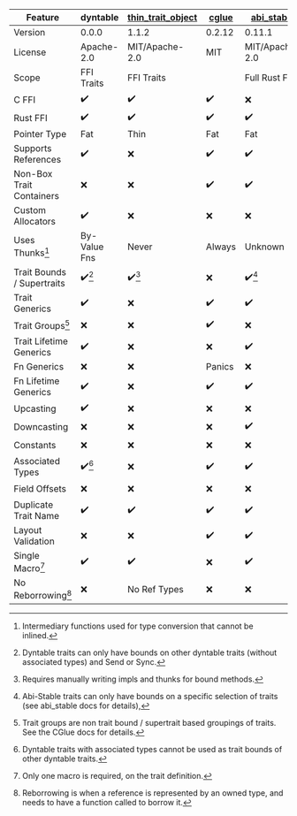| Feature                     | dyntable                               | [thin_trait_object]              | [cglue]            | [abi_stable]                     | [vtable]           |
|-----------------------------|----------------------------------------|----------------------------------|--------------------|----------------------------------|--------------------|
| Version                     | 0.0.0                                  | 1.1.2                            | 0.2.12             | 0.11.1                           | 0.1.9              |
| License                     | Apache-2.0                             | MIT/Apache-2.0                   | MIT                | MIT/Apache-2.0                   | GPLv3              |
| Scope                       | FFI Traits                             | FFI Traits                       |                    | Full Rust FFI                    | FFI Traits         |
| C FFI                       | :heavy_check_mark:                     | :heavy_check_mark:               | :heavy_check_mark: | :x:                              | :heavy_check_mark: |
| Rust FFI                    | :heavy_check_mark:                     | :heavy_check_mark:               | :heavy_check_mark: | :heavy_check_mark:               | :heavy_check_mark: |
| Pointer Type                | Fat                                    | Thin                             | Fat                | Fat                              | Fat                |
| Supports References         | :heavy_check_mark:                     | :x:                              | :heavy_check_mark: | :heavy_check_mark:               | :heavy_check_mark: |
| Non-Box Trait Containers    | :x:                                    | :x:                              | :heavy_check_mark: | :heavy_check_mark:               | :heavy_check_mark: |
| Custom Allocators           | :heavy_check_mark:                     | :x:                              | :x:                | :x:                              | :x:                |
| Uses Thunks[^m-thunk]       | By-Value Fns                           | Never                            | Always             | Unknown                          | Always             |
| Trait Bounds / Supertraits  | :heavy_check_mark:[^dyntable-bounds]   | :heavy_check_mark:[^thin-bounds] | :x:                | :heavy_check_mark:[^sabi-bounds] | :x:                |
| Trait Generics              | :heavy_check_mark:                     | :x:                              | :heavy_check_mark: | :heavy_check_mark:               | :x:                |
| Trait Groups[^m-groups]     | :x:                                    | :x:                              | :heavy_check_mark: | :x:                              | :x:                |
| Trait Lifetime Generics     | :heavy_check_mark:                     | :x:                              | :x:                | :heavy_check_mark:               | :x:                |
| Fn Generics                 | :x:                                    | :x:                              | Panics             | :x:                              | :x:                |
| Fn Lifetime Generics        | :heavy_check_mark:                     | :x:                              | :heavy_check_mark: | :heavy_check_mark:               | :x:                |
| Upcasting                   | :heavy_check_mark:                     | :x:                              | :x:                | :x:                              | :x:                |
| Downcasting                 | :x:                                    | :x:                              | :x:                | :heavy_check_mark:               | :heavy_check_mark: |
| Constants                   | :x:                                    | :x:                              | :x:                | :x:                              | :heavy_check_mark: |
| Associated Types            | :heavy_check_mark:[^dyntable-assoc-ty] | :x:                              | :heavy_check_mark: | :heavy_check_mark:               | :x:                |
| Field Offsets               | :x:                                    | :x:                              | :x:                | :x:                              | :heavy_check_mark: |
| Duplicate Trait Name        | :heavy_check_mark:                     | :heavy_check_mark:               | :heavy_check_mark: | :heavy_check_mark:               | :x:                |
| Layout Validation           | :x:                                    | :x:                              | :heavy_check_mark: | :heavy_check_mark:               | :x:                |
| Single Macro[^m-1-macro]    | :heavy_check_mark:                     | :heavy_check_mark:               | :x:                | :heavy_check_mark:               | :x:                |
| No Reborrowing[^m-reborrow] | :x:                                    | No Ref Types                     | :x:                | :x:                              | :x:                |

[thin_trait_object]: https://crates.io/crates/thin_trait_object
[cglue]: https://crates.io/crates/cglue
[abi_stable]: https://crates.io/crates/abi_stable
[vtable]: https://crates.io/crates/vtable

[^alternative-updates]: The listed alternative crates may have been updated to support unlisted features.
[^dyntable-bounds]: Dyntable traits can only have bounds on other dyntable traits (without associated types) and Send or Sync.
[^thin-bounds]: Requires manually writing impls and thunks for bound methods.
[^sabi-bounds]: Abi-Stable traits can only have bounds on a specific selection of traits (see abi_stable docs for details),
[^m-groups]: Trait groups are non trait bound / supertrait based groupings of traits. See the CGlue docs for details.
[^dyntable-assoc-ty]: Dyntable traits with associated types cannot be used as trait bounds of other dyntable traits.
[^m-1-macro]: Only one macro is required, on the trait definition.
[^m-reborrow]: Reborrowing is when a reference is represented by an owned type, and needs to have a function called to borrow it.
[^m-thunk]: Intermediary functions used for type conversion that cannot be inlined.
